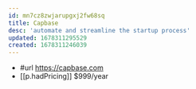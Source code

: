 ```yaml
---
id: mn7cz8zwjarupgxj2fw68sq
title: Capbase
desc: 'automate and streamline the startup process'
updated: 1678311295529
created: 1678311246039
---
```


- #url https://capbase.com
- [[p.hadPricing]] $999/year